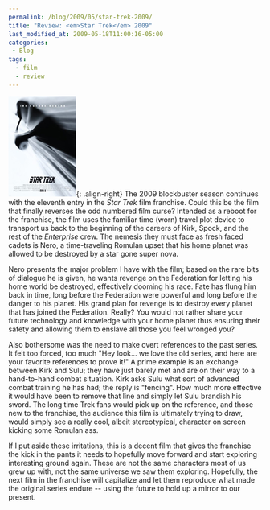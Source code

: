 ```yaml
---
permalink: /blog/2009/05/star-trek-2009/
title: "Review: <em>Star Trek</em> 2009"
last_modified_at: 2009-05-18T11:00:16-05:00
categories:
 - Blog
tags:
  - film
  - review
---
```


![Star Trek (2009)](/assets/images/reviews/star_trek_2009.jpg){: .align-right}
The 2009 blockbuster season continues with the eleventh entry in the _Star Trek_ film franchise. Could this be the film
that finally reverses the odd numbered film curse? Intended as a reboot for the franchise, the film uses the familiar
time (worn) travel plot device to transport us back to the beginning of the careers of Kirk, Spock, and the rest of the
_Enterprise_ crew. The nemesis they must face as fresh faced cadets is Nero, a time-traveling Romulan upset that his home
planet was allowed to be destroyed by a star gone super nova.

Nero presents the major problem I have with the film; based on the rare bits of dialogue he is given, he wants revenge
on the Federation for letting his home world be destroyed, effectively dooming his race. Fate has flung him back in time,
long before the Federation were powerful and long before the danger to his planet. His grand plan for revenge is to
destroy every planet that has joined the Federation. Really? You would not rather share your future technology and
knowledge with your home planet thus ensuring their safety and allowing them to enslave all those you feel wronged you?

Also bothersome was the need to make overt references to the past series. It felt too forced, too much "Hey look... we
love the old series, and here are your favorite references to prove it!" A prime example is an exchange between Kirk and
Sulu; they have just barely met and are on their way to a hand-to-hand combat situation. Kirk asks Sulu what sort of
advanced combat training he has had; the reply is &quot;fencing&quot;. How much more effective it would have been to
remove that line and simply let Sulu brandish his sword. The long time Trek fans would pick up on the reference, and
those new to the franchise, the audience this film is ultimately trying to draw, would simply see a really cool, albeit
stereotypical, character on screen kicking some Romulan ass.

If I put aside these irritations, this is a decent film that gives the franchise the kick in the pants it needs to
hopefully move forward and start exploring interesting ground again. These are not the same characters most of us grew
up with, not the same universe we saw them exploring. Hopefully, the next film in the franchise will capitalize and let
them reproduce what made the original series endure -- using the future to hold up a mirror to our present.